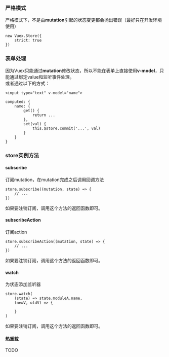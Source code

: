 ### 严格模式  
严格模式下，不是由**mutation**引起的状态变更都会抛出错误（最好只在开发环境使用）

	new Vuex.Store({
		strict: true		
	})

### 表单处理  
因为Vuex只能通过**mutation**修改状态，所以不能在表单上直接使用**v-model**，只能通过绑定value和监听事件处理。  
或者通过以下的方式：

	<input type="text" v-model="name">

	computed: {
		name: {
			get() {
				return ...
			},
			set(val) {
				this.$store.commit('...', val)
			}
		}
	}

### store实例方法  
#### subscribe  
订阅mutation，在mutation完成之后调用回调方法  

	store.subscribe((mutation, state) => {
		// ...
	})

如果要注销订阅，调用这个方法的返回函数即可。

#### subscribeAction  
订阅action

	store.subscribeAction((mutation, state) => {
		// ...
	})

如果要注销订阅，调用这个方法的返回函数即可。


#### watch  
为状态添加监听器

	store.watch(
	    (state) => state.moduleA.name,
	    (newV, oldV) => {

	    }
	)

如果要注销订阅，调用这个方法的返回函数即可。

#### 热重载  
TODO